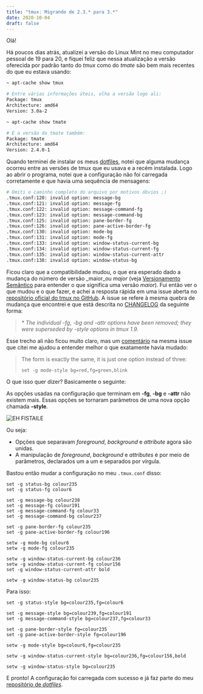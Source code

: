 ```yaml
---
title: "tmux: Migrando de 2.3.* para 3.*"
date: 2020-10-04
draft: false
---
```


Olá!

Há poucos dias atrás, atualizei a versão do Linux Mint no meu computador pessoal
de 19 para 20, e fiquei feliz que nessa atualização a versão oferecida por
padrão tanto do _tmux_ como do _tmate_ são bem mais recentes do que eu estava
usando:

```bash
~ apt-cache show tmux

# Entre várias informações úteis, olha a versão logo ali:
Package: tmux
Architecture: amd64
Version: 3.0a-2

~ apt-cache show tmate

# E a versão do tmate também:
Package: tmate
Architecture: amd64
Version: 2.4.0-1
```

Quando terminei de instalar os meus [dotfiles](https://github.com/devdrops/my-dotfiles),
notei que alguma mudança ocorreu entre as versões de tmux que eu usava e a recém
instalada. Logo ao abrir o programa, notei que a configuração não foi carregada
corretamente e que havia uma sequência de mensagens:

```bash
# Omiti o caminho completo do arquivo por motivos óbvios ;)
.tmux.conf:120: invalid option: message-bg
.tmux.conf:121: invalid option: message-fg
.tmux.conf:122: invalid option: message-command-fg
.tmux.conf:123: invalid option: message-command-bg
.tmux.conf:125: invalid option: pane-border-fg
.tmux.conf:126: invalid option: pane-active-border-fg
.tmux.conf:130: invalid option: mode-bg
.tmux.conf:131: invalid option: mode-fg
.tmux.conf:133: invalid option: window-status-current-bg
.tmux.conf:134: invalid option: window-status-current-fg
.tmux.conf:135: invalid option: window-status-current-attr
.tmux.conf:138: invalid option: window-status-bg
```

Ficou claro que a compatibilidade mudou, o que era esperado dado a mudança do
número de versão _maior_ou _major_ (veja [Versionamento Semântico](https://semver.org/lang/pt-BR/)
para entender o que significa uma versão _maior_). Fui então ver o que mudou e o
que fazer, e achei a resposta rápida em uma issue aberta no [repositório oficial
do tmux no GitHub](https://github.com/tmux/tmux/issues/1689). A issue se refere
à mesma quebra de mudança que encontrei e que está descrita no [CHANGELOG](https://raw.githubusercontent.com/tmux/tmux/2.9/CHANGES)
da seguinte forma:

> _\* The individual -fg, -bg and -attr options have been removed; they_
> _were superseded by -style options in tmux 1.9._

Esse trecho ali não ficou muito claro, mas um [comentário](https://github.com/tmux/tmux/issues/1689#issuecomment-486722349)
na mesma issue que citei me ajudou a entender melhor o que exatamente havia
mudado:

> The form is exactly the same, it is just one option instead of three:
>
> `set -g mode-style bg=red,fg=green,blink`

O que isso quer dizer? Basicamente o seguinte:

As opções usadas na configuração que terminam em **-fg**, **-bg** e **-attr**
não existem mais. Essas opções se tornaram parâmetros de uma nova opção chamada
**-style**.

![EH FISTAILE](/2020/10/04/ehfistaile.gif)

Ou seja:

- Opções que separavam _foreground_, _background_ e _attribute_ agora são
unidas.
- A manipulação de _foreground_, _background_ e _attributes_ é por meio de
parâmetros, declarados um a um e separados por vírgula.

Bastou então mudar a configuração no meu `.tmux.conf` disso:

```batchfile
set -g status-bg colour235
set -g status-fg colour6

set -g message-bg colour238
set -g message-fg colour191
set -g message-command-fg colour33
set -g message-command-bg colour237

set -g pane-border-fg colour235
set -g pane-active-border-fg colour196

setw -g mode-bg colour6
setw -g mode-fg colour235

setw -g window-status-current-bg colour236
setw -g window-status-current-fg colour156
set -g window-status-current-attr bold

setw -g window-status-bg colour235
```

Para isso:

```batchfile
set -g status-style bg=colour235,fg=colour6

set -g message-style bg=colour239,fg=colour191
set -g message-command-style bg=colour237,fg=colour33

set -g pane-border-style fg=colour235
set -g pane-active-border-style fg=colour196

setw -g mode-style bg=colour6,fg=colour235

setw -g window-status-current-style bg=colour236,fg=colour156,bold

setw -g window-status-style bg=colour235
```

E pronto! A configuração foi carregada com sucesso e já faz parte do meu
[repositório de _dotfiles_](https://github.com/devdrops/my-dotfiles/commit/b4f0fdc04748dc55dd4f72c37d644f3c1a232400).
